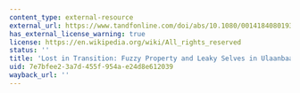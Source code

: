 ```yaml
---
content_type: external-resource
external_url: https://www.tandfonline.com/doi/abs/10.1080/00141840801930891?journalCode=retn20
has_external_license_warning: true
license: https://en.wikipedia.org/wiki/All_rights_reserved
status: ''
title: 'Lost in Transition: Fuzzy Property and Leaky Selves in Ulaanbaatar'
uid: 7e7bfee2-3a7d-455f-954a-e24d8e612039
wayback_url: ''
---
```

